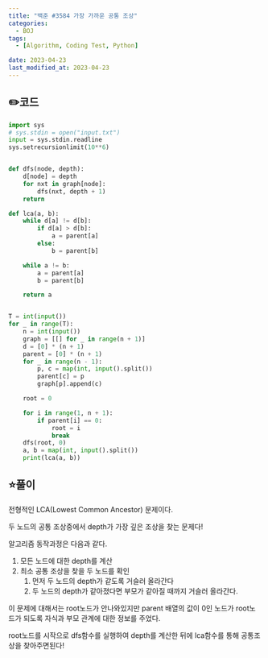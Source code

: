 ```yaml
---
title: "백준 #3584 가장 가까운 공통 조상"
categories:
  - BOJ
tags:
  - [Algorithm, Coding Test, Python]

date: 2023-04-23
last_modified_at: 2023-04-23
---
```


## :pencil2:코드

```python
import sys
# sys.stdin = open("input.txt")
input = sys.stdin.readline
sys.setrecursionlimit(10**6)


def dfs(node, depth):
    d[node] = depth
    for nxt in graph[node]:
        dfs(nxt, depth + 1)
    return

def lca(a, b):
    while d[a] != d[b]:
        if d[a] > d[b]:
            a = parent[a]
        else:
            b = parent[b]

    while a != b:
        a = parent[a]
        b = parent[b]

    return a


T = int(input())
for _ in range(T):
    n = int(input())
    graph = [[] for _ in range(n + 1)]
    d = [0] * (n + 1)
    parent = [0] * (n + 1)
    for _ in range(n - 1):
        p, c = map(int, input().split())
        parent[c] = p
        graph[p].append(c)

    root = 0

    for i in range(1, n + 1):
        if parent[i] == 0:
            root = i
            break
    dfs(root, 0)
    a, b = map(int, input().split())
    print(lca(a, b))
```

## :star:풀이

전형적인 LCA(Lowest Common Ancestor) 문제이다.

두 노드의 공통 조상중에서 depth가 가장 깊은 조상을 찾는 문제다!

알고리즘 동작과정은 다음과 같다.

1. 모든 노드에 대한 depth를 계산
2. 최소 공통 조상을 찾을 두 노드를 확인
   1. 먼저 두 노드의 depth가 같도록 거슬러 올라간다
   2. 두 노드의 depth가 같아졌다면 부모가 같아질 때까지 거슬러 올라간다.

이 문제에 대해서는 root노드가 안나와있지만 parent 배열의 값이 0인 노드가 root노드가 되도록 자식과 부모 관계에 대한 정보를 주었다.

root노드를 시작으로 dfs함수를 실행하여 depth를 계산한 뒤에 lca함수를 통해 공통조상을 찾아주면된다!
